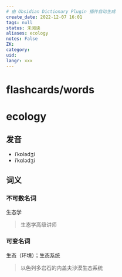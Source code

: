 ```yaml
---
# 由 Obsidian Dictionary Plugin 插件自动生成
create_date: 2022-12-07 16:01
tags: null
status: 未阅读 
aliases: ecology
notes: False
ZK: 
category: 
uid: 
langr: xxx
---
```

# flashcards/words

# ecology

## 发音

- iˈkɒlədʒi
- iˈkɑlədʒi

## 词义

### 不可数名词

生态学

> 生态学高级讲师

### 可变名词

生态（环境）；生态系统

> 以色列多岩石的内盖夫沙漠生态系统



